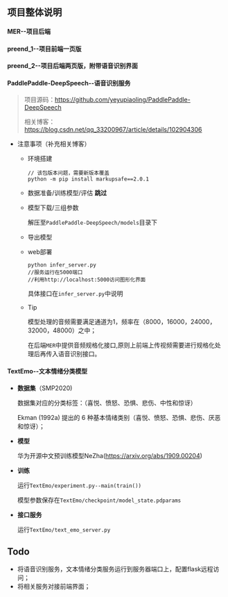 ## 项目整体说明

#### MER--项目后端

#### preend_1--项目前端一页版

#### preend_2--项目后端两页版，附带语音识别界面

#### PaddlePaddle-DeepSpeech--语音识别服务

> 项目源码：https://github.com/yeyupiaoling/PaddlePaddle-DeepSpeech
>
> 相关博客：https://blog.csdn.net/qq_33200967/article/details/102904306

+ 注意事项（补充相关博客）

  + 环境搭建

    ```shell
    // 该包版本问题，需要新版本覆盖
    python -m pip install markupsafe==2.0.1
    ```

  + 数据准备/训练模型/评估 **跳过**

  + 模型下载/三组参数

    解压至`PaddlePaddle-DeepSpeech/models`目录下

  + 导出模型

  + web部署

    ```
    python infer_server.py
    //服务运行在5000端口
    //利用http://localhost:5000访问图形化界面
    ```

    具体接口在`infer_server.py`中说明

  + Tip

    模型处理的音频需要满足通道为1，频率在（8000，16000，24000，32000，48000）之中；

    在后端`MER`中提供音频规格化接口,原则上前端上传视频需要进行规格化处理后再传入语音识别接口。

#### TextEmo--文本情绪分类模型

+ **数据集**（SMP2020)

  数据集对应的分类标签：（喜悦、愤怒、恐惧、悲伤、中性和惊讶）

  Ekman (1992a) 提出的 6 种基本情绪类别（喜悦、愤怒、恐惧、悲伤、厌恶和惊讶）；

+ **模型**

  华为开源中文预训练模型NeZha(https://arxiv.org/abs/1909.00204)

+ **训练**

  运行`TextEmo/experiment.py--main(train())`

  模型参数保存在`TextEmo/checkpoint/model_state.pdparams`

+ **接口服务**

  运行`TextEmo/text_emo_server.py`



## Todo

+ 将语音识别服务，文本情绪分类服务运行到服务器端口上，配置flask远程访问；
+ 将相关服务对接前端界面；